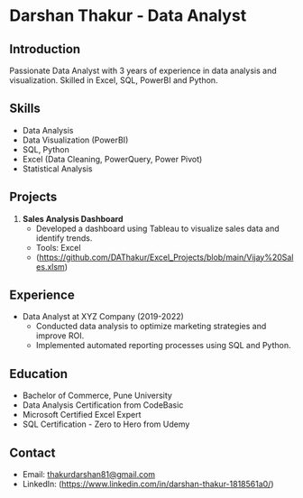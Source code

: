 # Darshan Thakur - Data Analyst

## Introduction
Passionate Data Analyst with 3 years of experience in data analysis and visualization. Skilled in Excel, SQL, PowerBI and Python.

## Skills
- Data Analysis
- Data Visualization (PowerBI)
- SQL, Python
- Excel (Data Cleaning, PowerQuery, Power Pivot)
- Statistical Analysis

## Projects
1. **Sales Analysis Dashboard**
   - Developed a dashboard using Tableau to visualize sales data and identify trends.
   - Tools: Excel
   - (https://github.com/DAThakur/Excel_Projects/blob/main/Vijay%20Sales.xlsm)

## Experience
- Data Analyst at XYZ Company (2019-2022)
  - Conducted data analysis to optimize marketing strategies and improve ROI.
  - Implemented automated reporting processes using SQL and Python.

## Education
- Bachelor of Commerce, Pune University
- Data Analysis Certification from CodeBasic
- Microsoft Certified Excel Expert
- SQL Certification - Zero to Hero from Udemy

## Contact
- Email: thakurdarshan81@gmail.com
- LinkedIn: (https://www.linkedin.com/in/darshan-thakur-1818561a0/)
